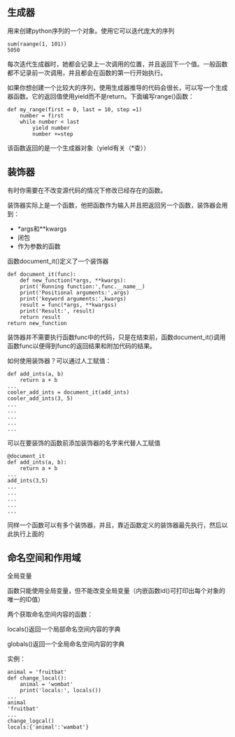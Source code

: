 ## 生成器
用来创建python序列的一个对象。使用它可以迭代庞大的序列

    sum(raange(1, 101))
    5050
每次迭代生成器时，她都会记录上一次调用的位置，并且返回下一个值。一般函数都不记录前一次调用，并且都会在函数的第一行开始执行。

如果你想创建一个比较大的序列，使用生成器推导的代码会很长，可以写一个生成器函数。它的返回值使用yield而不是return。下面编写range()函数：

    def my_range(first = 0, last = 10, step =1)
        number = first
        while number < last
            yield number
            number +=step
该函数返回的是一个生成器对象（yield有关（*查））


## 装饰器
有时你需要在不改变源代码的情况下修改已经存在的函数。

装饰器实际上是一个函数，他把函数作为输入并且把返回另一个函数，装饰器会用到：
* *args和**kwargs
* 闭包
* 作为参数的函数

函数document_it()定义了一个装饰器

    def document_it(func):
        def new_function(*args, **kwargs):
        print('Running function:',func.__name__)
        print('Positional arguments:',args)
        print('keyword arguments:',kwargs)
        result = func(*args, **kwargss)
        print('Result:', result)
        return result
    return new_function
装饰器并不需要执行函数func中的代码，只是在结束前，函数document_it()调用函数func以便得到func的返回结果和附加代码的结果。

如何使用装饰器？可以通过人工赋值：

    def add_ints(a, b)
        return a + b
    ...
    cooler_add_ints = document_it(add_ints)
    cooler_add_ints(3, 5)
    ...
    ...
    ...
    ...
    ...
可以在要装饰的函数前添加装饰器的名字来代替人工赋值

    @document_it
    def add_ints(a, b):
        return a + b
    ...
    add_ints(3,5)
    ...
    ...
    ...
    ...
    ...
同样一个函数可以有多个装饰器，并且，靠近函数定义的装饰器最先执行，然后以此执行上面的

## 命名空间和作用域
全局变量

函数只能使用全局变量，但不能改变全局变量（内嵌函数id()可打印出每个对象的唯一的ID值）

两个获取命名空间内容的函数：

locals()返回一个局部命名空间内容的字典

globals()返回一个全局命名空间内容的字典

实例：

    animal = 'fruitbat'
    def change_local():
        animal = 'wombat'
        print('locals:', locals())
    ...
    animal
    'fruitbat'
    ...
    change_logcal()
    locals:{'animal':'wambat'}

